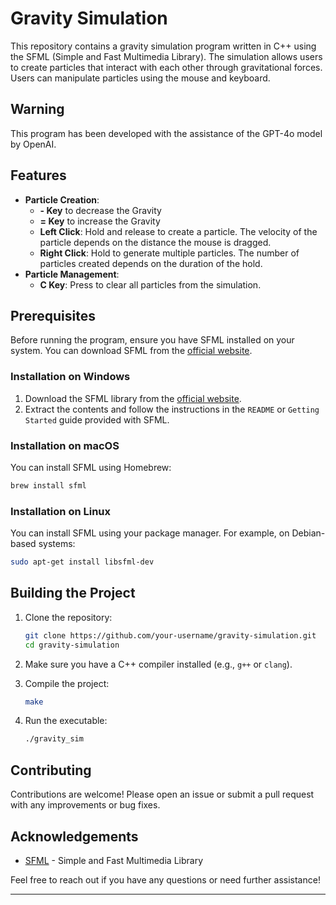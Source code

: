 # Gravity Simulation

This repository contains a gravity simulation program written in C++ using the SFML (Simple and Fast Multimedia Library). The simulation allows users to create particles that interact with each other through gravitational forces. Users can manipulate particles using the mouse and keyboard.

## Warning

This program has been developed with the assistance of the GPT-4o model by OpenAI. 

## Features

- **Particle Creation**:
  - **- Key** to decrease the Gravity   
  - **= Key** to increase the Gravity  
  - **Left Click**: Hold and release to create a particle. The velocity of the particle depends on the distance the mouse is dragged.
  - **Right Click**: Hold to generate multiple particles. The number of particles created depends on the duration of the hold.
- **Particle Management**:
  - **C Key**: Press to clear all particles from the simulation.

## Prerequisites

Before running the program, ensure you have SFML installed on your system. You can download SFML from the [official website](https://www.sfml-dev.org/download.php).

### Installation on Windows

1. Download the SFML library from the [official website](https://www.sfml-dev.org/download.php).
2. Extract the contents and follow the instructions in the `README` or `Getting Started` guide provided with SFML.

### Installation on macOS

You can install SFML using Homebrew:
```bash
brew install sfml
```

### Installation on Linux

You can install SFML using your package manager. For example, on Debian-based systems:
```bash
sudo apt-get install libsfml-dev
```

## Building the Project

1. Clone the repository:
   ```bash
   git clone https://github.com/your-username/gravity-simulation.git
   cd gravity-simulation
   ```

2. Make sure you have a C++ compiler installed (e.g., `g++` or `clang`).

3. Compile the project:
   ```bash
   make
   ```

4. Run the executable:
   ```bash
   ./gravity_sim
   ```

## Contributing

Contributions are welcome! Please open an issue or submit a pull request with any improvements or bug fixes.

## Acknowledgements

- [SFML](https://www.sfml-dev.org/) - Simple and Fast Multimedia Library

Feel free to reach out if you have any questions or need further assistance!

---
